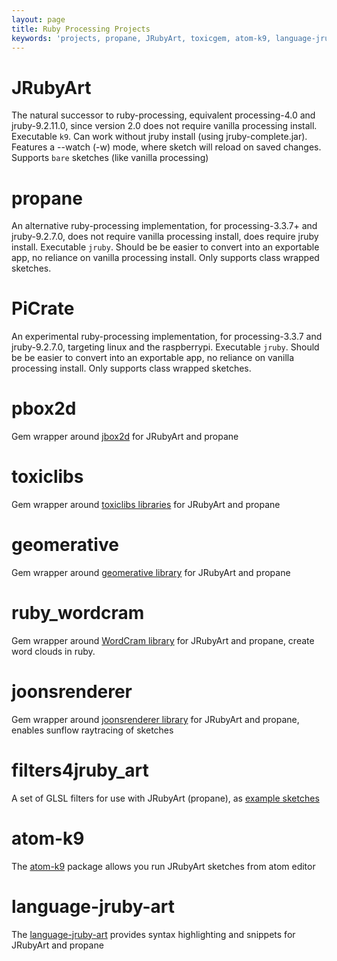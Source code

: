 ```yaml
---
layout: page
title: Ruby Processing Projects
keywords: 'projects, propane, JRubyArt, toxicgem, atom-k9, language-jruby-art, pbox2d'
---
```


# JRubyArt

The natural successor to ruby-processing, equivalent processing-4.0 and jruby-9.2.11.0, since version 2.0 does not require vanilla processing install. Executable `k9`. Can work without jruby install (using jruby-complete.jar). Features a --watch (-w) mode, where sketch will reload on saved changes. Supports `bare` sketches (like vanilla processing)

# propane

An alternative ruby-processing implementation, for processing-3.3.7+ and jruby-9.2.7.0, does not require vanilla processing install, does require jruby install. Executable `jruby`. Should be be easier to convert into an exportable app, no reliance on vanilla processing install. Only supports class wrapped sketches.

# PiCrate

An experimental ruby-processing implementation, for processing-3.3.7 and jruby-9.2.7.0, targeting linux and the raspberrypi. Executable `jruby`. Should be be easier to convert into an exportable app, no reliance on vanilla processing install. Only supports class wrapped sketches.

# pbox2d

Gem wrapper around [jbox2d][pbox2d] for JRubyArt and propane

# toxiclibs

Gem wrapper around [toxiclibs libraries][toxiclibs] for JRubyArt and propane

# geomerative

Gem wrapper around [geomerative library][geomerative] for JRubyArt and propane

# ruby_wordcram

Gem wrapper around [WordCram library][wordcram] for JRubyArt and propane, create word clouds in ruby.

# joonsrenderer

Gem wrapper around [joonsrenderer library][joonsrenderer] for JRubyArt and propane, enables sunflow raytracing of sketches

# filters4jruby_art

A set of GLSL filters for use with JRubyArt (propane), as [example sketches][examples]

# atom-k9

The [atom-k9] package allows you run JRubyArt sketches from atom editor

# language-jruby-art

The [language-jruby-art] provides syntax highlighting and snippets for JRubyArt and propane

[atom-k9]: https://github.com/ruby-processing/atom-k9
[examples]: https://github.com/ruby-processing/filters4jruby_art/blob/master/README.md
[geomerative]: https://github.com/ruby-processing/geomerativegem
[joonsrenderer]: https://github.com/ruby-processing/joonsrenderer
[language-jruby-art]: https://github.com/ruby-processing/language-jruby-art
[pbox2d]: https://github.com/ruby-processing/jbox2d
[toxiclibs]: https://github.com/ruby-processing/toxicgem
[wordcram]: http://wordcram.org/
